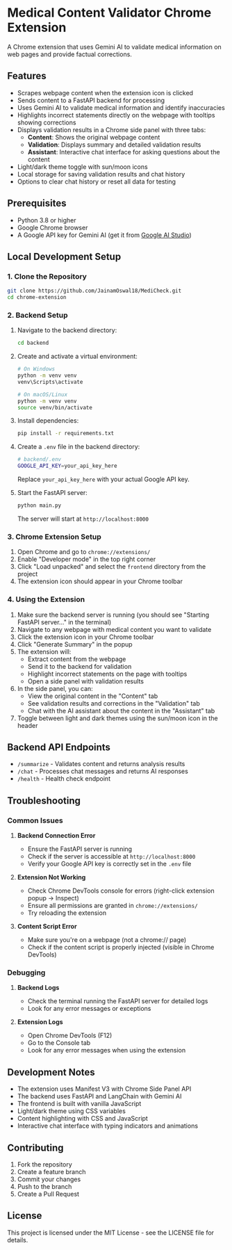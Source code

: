 # Medical Content Validator Chrome Extension

A Chrome extension that uses Gemini AI to validate medical information on web pages and provide factual corrections.

## Features

- Scrapes webpage content when the extension icon is clicked
- Sends content to a FastAPI backend for processing
- Uses Gemini AI to validate medical information and identify inaccuracies
- Highlights incorrect statements directly on the webpage with tooltips showing corrections
- Displays validation results in a Chrome side panel with three tabs:
  - **Content**: Shows the original webpage content
  - **Validation**: Displays summary and detailed validation results
  - **Assistant**: Interactive chat interface for asking questions about the content
- Light/dark theme toggle with sun/moon icons
- Local storage for saving validation results and chat history
- Options to clear chat history or reset all data for testing

## Prerequisites

- Python 3.8 or higher
- Google Chrome browser
- A Google API key for Gemini AI (get it from [Google AI Studio](https://makersuite.google.com/app/apikey))

## Local Development Setup

### 1. Clone the Repository

```bash
git clone https://github.com/JainamOswal18/MediCheck.git
cd chrome-extension
```

### 2. Backend Setup

1. Navigate to the backend directory:

   ```bash
   cd backend
   ```

2. Create and activate a virtual environment:

   ```bash
   # On Windows
   python -m venv venv
   venv\Scripts\activate

   # On macOS/Linux
   python -m venv venv
   source venv/bin/activate
   ```

3. Install dependencies:

   ```bash
   pip install -r requirements.txt
   ```

4. Create a `.env` file in the backend directory:

   ```bash
   # backend/.env
   GOOGLE_API_KEY=your_api_key_here
   ```

   Replace `your_api_key_here` with your actual Google API key.

5. Start the FastAPI server:
   ```bash
   python main.py
   ```
   The server will start at `http://localhost:8000`

### 3. Chrome Extension Setup

1. Open Chrome and go to `chrome://extensions/`
2. Enable "Developer mode" in the top right corner
3. Click "Load unpacked" and select the `frontend` directory from the project
4. The extension icon should appear in your Chrome toolbar

### 4. Using the Extension

1. Make sure the backend server is running (you should see "Starting FastAPI server..." in the terminal)
2. Navigate to any webpage with medical content you want to validate
3. Click the extension icon in your Chrome toolbar
4. Click "Generate Summary" in the popup
5. The extension will:
   - Extract content from the webpage
   - Send it to the backend for validation
   - Highlight incorrect statements on the page with tooltips
   - Open a side panel with validation results
6. In the side panel, you can:
   - View the original content in the "Content" tab
   - See validation results and corrections in the "Validation" tab
   - Chat with the AI assistant about the content in the "Assistant" tab
7. Toggle between light and dark themes using the sun/moon icon in the header

## Backend API Endpoints

- `/summarize` - Validates content and returns analysis results
- `/chat` - Processes chat messages and returns AI responses
- `/health` - Health check endpoint

## Troubleshooting

### Common Issues

1. **Backend Connection Error**

   - Ensure the FastAPI server is running
   - Check if the server is accessible at `http://localhost:8000`
   - Verify your Google API key is correctly set in the `.env` file

2. **Extension Not Working**

   - Check Chrome DevTools console for errors (right-click extension popup → Inspect)
   - Ensure all permissions are granted in `chrome://extensions/`
   - Try reloading the extension

3. **Content Script Error**
   - Make sure you're on a webpage (not a chrome:// page)
   - Check if the content script is properly injected (visible in Chrome DevTools)

### Debugging

1. **Backend Logs**

   - Check the terminal running the FastAPI server for detailed logs
   - Look for any error messages or exceptions

2. **Extension Logs**
   - Open Chrome DevTools (F12)
   - Go to the Console tab
   - Look for any error messages when using the extension

## Development Notes

- The extension uses Manifest V3 with Chrome Side Panel API
- The backend uses FastAPI and LangChain with Gemini AI
- The frontend is built with vanilla JavaScript
- Light/dark theme using CSS variables
- Content highlighting with CSS and JavaScript
- Interactive chat interface with typing indicators and animations

## Contributing

1. Fork the repository
2. Create a feature branch
3. Commit your changes
4. Push to the branch
5. Create a Pull Request

## License

This project is licensed under the MIT License - see the LICENSE file for details.

